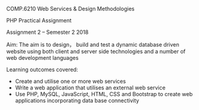 
COMP.6210  Web Services & Design Methodologies

PHP Practical Assignment

Assignment 2 – Semester 2 2018

Aim:
The aim is to design， build and test a dynamic database driven website using both client and server side technologies and a number of web development languages

Learning outcomes covered:
*	Create and utilise one or more web services
*	Write a web application that utilises an external web service
* Use PHP, MySQL, JavaScript, HTML, CSS and Bootstrap to create web applications incorporating data base connectivity
